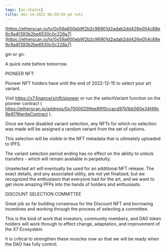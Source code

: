 ```yaml
---
tags: [on-chains]
title: dec-14-2022 06:50:59 pm +utc
---
```


[https://etherscan.io/tx/0x59a600eb9f2b2c96901d2adab2dd426e054c88e9c9a4f393b2be6530c0c228a7](https://etherscan.io/tx/0x59a600eb9f2b2c96901d2adab2dd426e054c88e9c9a4f393b2be6530c0c228a7)

gm or gn.

A quick note before tomorrow.

PIONEER NFT:

Pioneer NFT holders have until the end of 2022-12-15 to select your art variant.

Visit https://x7.finance/x/nft/pioneer or run the selectVariant function on the pioneer contract ( https://etherscan.io/address/0x70000299ee8910ccacd97b1bb560e34f49c9e4f7#writeContract ).

Once we have disabled variant selection, any NFTs for which no selection was made will be assigned a random variant from the set of options.

This selection will be visible in the NFT metadata that is ultimately uploaded to IPFS.

The variant selection period ending has no effect on the ability to unlock transfers - which will remain available in perpetuity.

Unselected art will eventually be used for an additional NFT release. The exact details, and any associated utility, are not yet finalized, but we recognized the enthusiasm that everyone had for the art, and we want to get more amazing PFPs into the hands of holders and enthusiasts.

DISCOUNT SELECTION COMMITTEE

Great job so far building consensus for the Discount NFT and borrowing incentives and working through the process of selecting a committee.

This is the kind of work that investors, community members, and DAO token holders will work through to effect change, adaptation, and improvement of the X7 Ecosystem.

It is critical to strengthen these muscles now so that we will be ready when the DAO has fully control.
